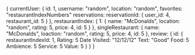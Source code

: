 {
  currentUser: {
    id: 1,
    username: "random",
    location: "random",
    favorites: "restaurantIndexNumbers"
    reservations:
      reservationId: {
        user_id: 4,
        restaurant_id: 5
      }
  },
  restaurantIndex: {
    1: {
      name: "McDonalds",
      location: "random",
      rating: 5,
      price: 4,
      id: 5
    }
  },
  singleRestaurant: {
    name: "McDonalds",
    loaction: "random",
    rating: 5,
    price: 4,
    id: 5
  },
  review: {
    id: {
      restaurantIndexId: 1,
      Rating: 5
      Date Visited: "12/12/12"
      Text: "Good"
      Food: 5
      Ambience: 5
      Service: 5
      Value: 5
    }
  }
}
